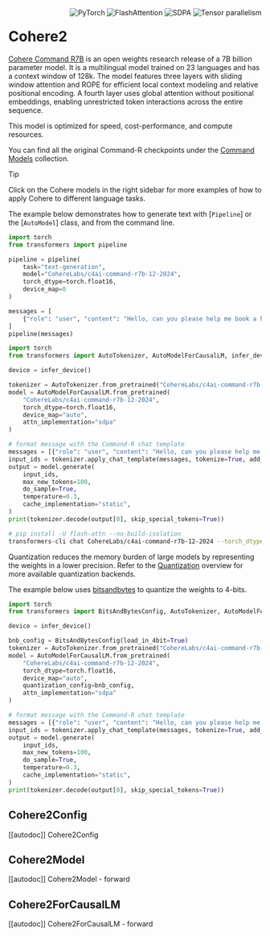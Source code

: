 <div style="float: right;">
    <div class="flex flex-wrap space-x-1">
        <img alt="PyTorch" src="https://img.shields.io/badge/PyTorch-DE3412?style=flat&logo=pytorch&logoColor=white">
        <img alt="FlashAttention" src="https://img.shields.io/badge/%E2%9A%A1%EF%B8%8E%20FlashAttention-eae0c8?style=flat">
        <img alt="SDPA" src="https://img.shields.io/badge/SDPA-DE3412?style=flat&logo=pytorch&logoColor=white">
        <img alt="Tensor parallelism" src="https://img.shields.io/badge/Tensor%20parallelism-06b6d4?style=flat&logoColor=white">
    </div>
</div>


# Cohere2

[Cohere Command R7B](https://cohere.com/blog/command-r7b) is an open weights research release of a 7B billion parameter model. It is a multilingual model trained on 23 languages and has a context window of 128k. The model features three layers with sliding window attention and ROPE for efficient local context modeling and relative positional encoding. A fourth layer uses global attention without positional embeddings, enabling unrestricted token interactions across the entire sequence.

This model is optimized for speed, cost-performance, and compute resources.

You can find all the original Command-R checkpoints under the [Command Models](https://huggingface.co/collections/CohereForAI/command-models-67652b401665205e17b192ad) collection.


> [!TIP]
> Click on the Cohere models in the right sidebar for more examples of how to apply Cohere to different language tasks.

The example below demonstrates how to generate text with [`Pipeline`] or the [`AutoModel`] class, and from the command line.

<hfoptions id="usage">
<hfoption id="Pipeline">

```python
import torch
from transformers import pipeline

pipeline = pipeline(
    task="text-generation", 
    model="CohereLabs/c4ai-command-r7b-12-2024",
    torch_dtype=torch.float16,
    device_map=0
)

messages = [
    {"role": "user", "content": "Hello, can you please help me book a hotel in Japan?"},
]
pipeline(messages)
```

</hfoption>
<hfoption id="AutoModel">

```python
import torch
from transformers import AutoTokenizer, AutoModelForCausalLM, infer_device

device = infer_device()

tokenizer = AutoTokenizer.from_pretrained("CohereLabs/c4ai-command-r7b-12-2024")
model = AutoModelForCausalLM.from_pretrained(
    "CohereLabs/c4ai-command-r7b-12-2024", 
    torch_dtype=torch.float16, 
    device_map="auto", 
    attn_implementation="sdpa"
)

# format message with the Command-R chat template
messages = [{"role": "user", "content": "Hello, can you please help me book a hotel in Japan?"}]
input_ids = tokenizer.apply_chat_template(messages, tokenize=True, add_generation_prompt=True, return_tensors="pt").to(device)
output = model.generate(
    input_ids,
    max_new_tokens=100,
    do_sample=True,
    temperature=0.3,
    cache_implementation="static",
)
print(tokenizer.decode(output[0], skip_special_tokens=True))
```

</hfoption>
<hfoption id="transformers CLI">

```bash
# pip install -U flash-attn --no-build-isolation
transformers-cli chat CohereLabs/c4ai-command-r7b-12-2024 --torch_dtype auto --attn_implementation flash_attention_2
```

</hfoption>
</hfoptions>

Quantization reduces the memory burden of large models by representing the weights in a lower precision. Refer to the [Quantization](../quantization/overview.md) overview for more available quantization backends.

The example below uses [bitsandbytes](../quantization/bitsandbytes.md) to quantize the weights to 4-bits.

```python
import torch
from transformers import BitsAndBytesConfig, AutoTokenizer, AutoModelForCausalLM, infer_device

device = infer_device()

bnb_config = BitsAndBytesConfig(load_in_4bit=True)
tokenizer = AutoTokenizer.from_pretrained("CohereLabs/c4ai-command-r7b-12-2024")
model = AutoModelForCausalLM.from_pretrained(
    "CohereLabs/c4ai-command-r7b-12-2024", 
    torch_dtype=torch.float16, 
    device_map="auto", 
    quantization_config=bnb_config, 
    attn_implementation="sdpa"
)

# format message with the Command-R chat template
messages = [{"role": "user", "content": "Hello, can you please help me book a hotel in Japan?"}]
input_ids = tokenizer.apply_chat_template(messages, tokenize=True, add_generation_prompt=True, return_tensors="pt").to(device)
output = model.generate(
    input_ids,
    max_new_tokens=100,
    do_sample=True,
    temperature=0.3,
    cache_implementation="static",
)
print(tokenizer.decode(output[0], skip_special_tokens=True))
```

## Cohere2Config

[[autodoc]] Cohere2Config

## Cohere2Model

[[autodoc]] Cohere2Model
    - forward


## Cohere2ForCausalLM

[[autodoc]] Cohere2ForCausalLM
    - forward


